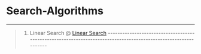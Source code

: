 # Search-Algorithms

---------------------------------------------------------------------------------------------------------------
> 1. Linear Search      @    [Linear Search](https://github.com/tejaanuchuri/Search-Algorithms) ---------------------------------------------------------------------------------------------------------------

